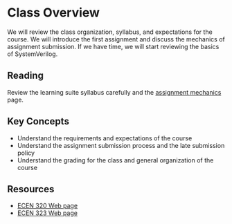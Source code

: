 # Class Overview

We will review the class organization, syllabus, and expectations for the course.
We will introduce the first assignment and discuss the mechanics of assignment submission.
If we have time, we will start reviewing the basics of SystemVerilog.

## Reading

Review the learning suite syllabus carefully and the [assignment mechanics](../resources/assignment_mechanics.md) page.

## Key Concepts

* Understand the requirements and expectations of the course
* Understand the assignment submission process and the late submission policy
* Understand the grading for the class and general organization of the course

## Resources

* [ECEN 320 Web page](https://byu-cpe.github.io/ecen320/)
* [ECEN 323 Web page](https://byu-cpe.github.io/ecen323/)
